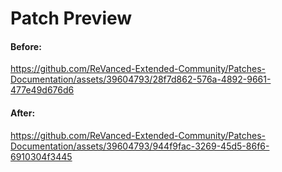 # Patch Preview
#### Before:
https://github.com/ReVanced-Extended-Community/Patches-Documentation/assets/39604793/28f7d862-576a-4892-9661-477e49d676d6

#### After:
https://github.com/ReVanced-Extended-Community/Patches-Documentation/assets/39604793/944f9fac-3269-45d5-86f6-6910304f3445

